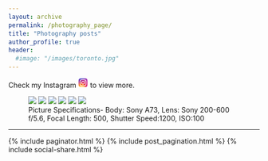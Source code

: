 ```yaml
---
layout: archive
permalink: /photography_page/
title: "Photography posts"
author_profile: true
header:
  #image: "/images/toronto.jpg"
---
```


Check my Instagram [![View more at my](/images/rsz_instagram-logo.png)](https://www.instagram.com/picbysu/) to view more.

<figure class="half">
    <a href="/assets/photography/A7300404.jpg"><img src="{{ site.url }}{{ site.baseurl }}/assets/photography/A7300404.jpg" ></a>
    <a href="/assets/photography/A7300708-2.jpg"><img src="{{ site.url }}{{ site.baseurl }}/assets/photography/A7300708-2.jpg" ></a>
    <a href="/assets/photography/A7301131-2.jpg"><img src="{{ site.url }}{{ site.baseurl }}/assets/photography/A7301131-2.jpg" ></a>
    <a href="/assets/photography/A7301516-2.jpg"><img src="{{ site.url }}{{ site.baseurl }}/assets/photography/A7301516-2.jpg" ></a>
    <a href="/assets/photography/A7301628.jpg"><img src="{{ site.url }}{{ site.baseurl }}/assets/photography/A7301628.jpg" ></a>
    <a href="/assets/photography/A7309245-3.jpg"><img src="{{ site.url }}{{ site.baseurl }}assets/photography/A7309245-3.jpg" ></a>

      

  <figcaption> Picture Specifications- Body: Sony A73, Lens: Sony 200-600 f/5.6, Focal Length: 500, Shutter Speed:1200, ISO:100
 </figcaption>
</figure>
<!-- > Lear more about Picture: 1. [Nathan Phillips Square & City Hall](https://www.toronto.ca/data/parks/prd/facilities/complex/1089/index.html) 2. [Nepean Point](http://ncc-ccn.gc.ca/places/nepean-point) -->

---

<!-- <figure class="half">
    <a href="/assets/photography/DSC_0117-2.jpg"><img src="{{ site.url }}{{ site.baseurl }}/assets/photography/DSC_0117-2.jpg" ></a>
      <a href="/assets/photography/DSC_0167.jpg"><img src="{{ site.url }}{{ site.baseurl }}/assets/photography/DSC_0167.jpg" ></a>
    <figcaption> Camera: NIKON D3400, Lens: 17.0-50.0 mm f/2.8, Focal Length: 17, Shutter Speed: 30, Aperture: 9, ISO: 100, Date Taken: 2018-05-20T20:37:55-04:00 </figcaption>
</figure>

> Picture Location: 1. [National Museums](https://www.ottawatourism.ca/ottawa-insider/ottawas-seven-national-museums/) 2. [G3 Montreal](https://www.g3.ca/farmers-equity-plan) -->

  {% include paginator.html %}
  {% include post_pagination.html %}
  {% include social-share.html %}
